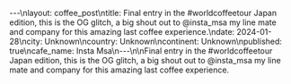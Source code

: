 ---\nlayout: coffee_post\ntitle: Final entry in the #worldcoffeetour Japan edition, this is the OG glitch, a big shout out to @insta_msa my line mate and company for this amazing last coffee experience.\ndate: 2024-01-28\ncity: Unknown\ncountry: Unknown\ncontinent: Unknown\npublished: true\ncafe_name: Insta Msa\n---\n\nFinal entry in the #worldcoffeetour Japan edition, this is the OG glitch, a big shout out to @insta_msa my line mate and company for this amazing last coffee experience.